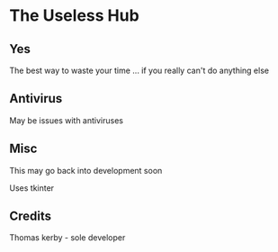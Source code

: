 # The Useless Hub

## Yes

The best way to waste your time ... if you really can't do anything else

## Antivirus

May be issues with antiviruses

## Misc 

This may go back into development soon

Uses tkinter

## Credits

Thomas kerby - sole developer
